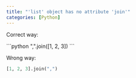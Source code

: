```yaml
---
title: "'list' object has no attribute 'join'"
categories: [Python]
---
```


Correct way:

<div markdown="1" class="ans">
```python
",".join([1, 2, 3])
```
</div>

Wrong way:

```python
[1, 2, 3].join(",")
```
